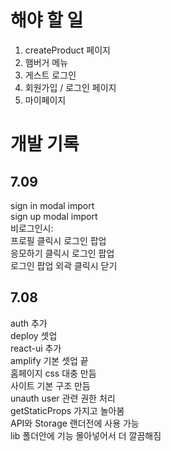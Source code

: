 # 해야 할 일
1. createProduct 페이지
2. 햄버거 메뉴
3. 게스트 로그인
4. 회원가입 / 로그인 페이지
5. 마이페이지 

# 개발 기록

## 7.09
sign in modal import<br>
sign up modal import<br>
비로그인시:<br>
프로필 클릭시 로그인 팝업<br>
응모하기 클릭시 로그인 팝업<br>
로그인 팝업 외곽 클릭시 닫기<br>


## 7.08
auth 추가 <br>
deploy 셋업<br>
react-ui 추가<br>
amplify 기본 셋업 끝<br>
홈페이지 css 대충 만듬<br>
사이트 기본 구조 만듬<br>
unauth user 관련 권한 처리<br>
getStaticProps 가지고 놀아봄<br>
API와 Storage 랜더전에 사용 가능<br>
lib 폴더안에 기능 몰아넣어서 더 깔끔해짐<br>

